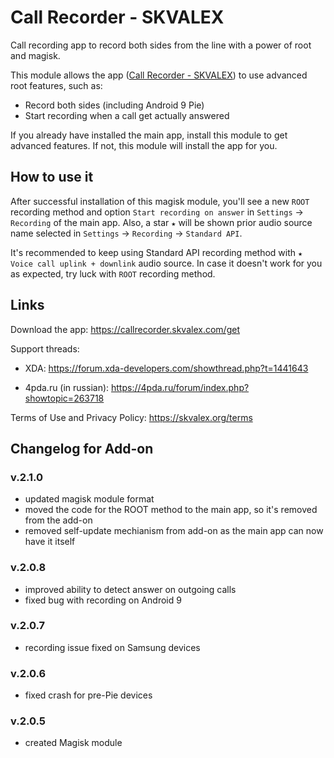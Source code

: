# Call Recorder - SKVALEX
Call recording app to record both sides from the line with a power of root and magisk.

This module allows the app ([Call Recorder - SKVALEX](https://play.google.com/store/apps/details?id=org.skvalex.cr)) to use advanced root features, such as:
- Record both sides (including Android 9 Pie)
- Start recording when a call get actually answered

If you already have installed the main app, install this module to get advanced features. If not, this module will install the app for you.

## How to use it
After successful installation of this magisk module, you'll see a new `ROOT` recording method and option `Start recording on answer` in `Settings` → `Recording` of the main app. Also, a star `★` will be shown prior audio source name selected in `Settings` → `Recording` → `Standard API`.

It's recommended to keep using Standard API recording method with `★ Voice call uplink + downlink` audio source. In case it doesn't work for you as expected, try luck with `ROOT` recording method.

## Links
Download the app: https://callrecorder.skvalex.com/get

Support threads:
* XDA: https://forum.xda-developers.com/showthread.php?t=1441643

* 4pda.ru (in russian): https://4pda.ru/forum/index.php?showtopic=263718

Terms of Use and Privacy Policy: https://skvalex.org/terms

## Changelog for Add-on
### v.2.1.0
* updated magisk module format
* moved the code for the ROOT method to the main app, so it's removed from the add-on
* removed self-update mechianism from add-on as the main app can now have it itself

### v.2.0.8
* improved ability to detect answer on outgoing calls
* fixed bug with recording on Android 9

### v.2.0.7
* recording issue fixed on Samsung devices

### v.2.0.6
* fixed crash for pre-Pie devices

### v.2.0.5
* created Magisk module
